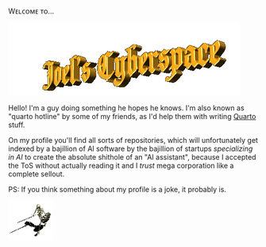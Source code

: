 Wᴇʟᴄᴏᴍᴇ ᴛᴏ...

![Cyberspace - space - sᴘᴀᴄᴇ - ˢᵖᵃᶜᵉ](cyberspace.gif)

Hello! I'm a guy doing something he hopes he knows. I'm also known as "quarto hotline" by some of my friends, as I'd help them with writing [Quarto](https://quarto.org/) stuff.

On my profile you'll find all sorts of repositories, which will unfortunately get indexed by a bajillion of AI software by the bajillion of startups *specializing in AI* to create the absolute shithole of an "AI assistant", because I accepted the ToS without actually reading it and I *trust* mega corporation like a complete sellout.

PS: If you think something about my profile is a joke, it probably is.

![Oh no Skeleton Attack :O](anm_skeleton.gif)
